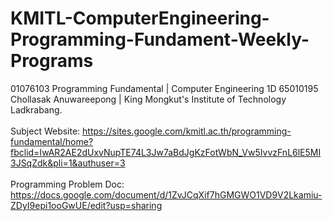 # KMITL-ComputerEngineering-Programming-Fundament-Weekly-Programs
01076103 Programming Fundamental | Computer Engineering 1D 65010195 Chollasak Anuwareepong | King Mongkut's Institute of Technology Ladkrabang.<br/>
<br/>
Subject Website: https://sites.google.com/kmitl.ac.th/programming-fundamental/home?fbclid=IwAR2AE2dUxvNupTE74L3Jw7aBdJgKzFotWbN_Vw5IvvzFnL6lE5MI3JSqZdk&pli=1&authuser=3<br/>
<br/>
Programming Problem Doc: https://docs.google.com/document/d/1ZvJCqXif7hGMGWO1VD9V2Lkamiu-ZDyI9epi1ooGwUE/edit?usp=sharing<br/>
